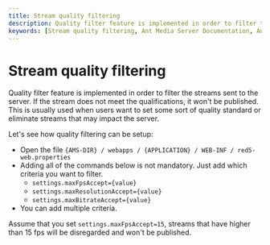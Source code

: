 ```yaml
---
title: Stream quality filtering  
description: Quality filter feature is implemented in order to filter the streams sent to the server. This document will help you to understand, how quality filtering can be setup.
keywords: [Stream quality filtering, Ant Media Server Documentation, Ant Media Server Tutorials]
---
```


# Stream quality filtering 

Quality filter feature is implemented in order to filter the streams sent to the server. If the stream does not meet the qualifications, it won't be published. This is usually used when users want to set some sort of quality standard or eliminate streams that may impact the server.

Let's see how quality filtering can be setup:

*   Open the file ```{AMS-DIR} / webapps / {APPLICATION} / WEB-INF / red5-web.properties```
*   Adding all of the commands below is not mandatory. Just add which criteria you want to filter.
    *   ```settings.maxFpsAccept={value}```
    *   ```settings.maxResolutionAccept={value}```
    *   ```settings.maxBitrateAccept={value}```
*   You can add multiple criteria.

Assume that you set ```settings.maxFpsAccept=15```, streams that have higher than 15 fps will be disregarded and won't be published.